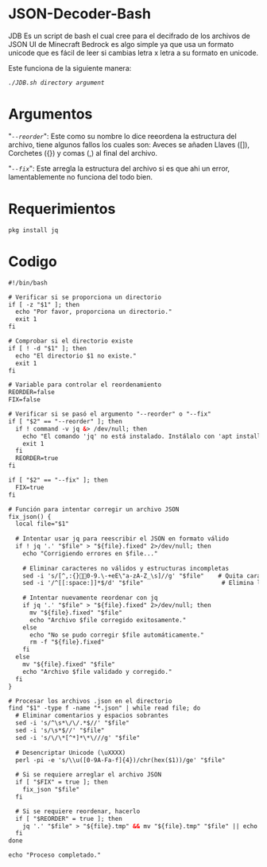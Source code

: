 # JSON-Decoder-Bash
JDB Es un script de bash el cual cree para el decifrado de los archivos de JSON UI de Minecraft Bedrock es algo simple ya que usa un formato unicode que es fácil de leer si cambias letra x letra a su formato en unicode.

Este funciona de la siguiente manera:


_`./JDB.sh directory argument`_


# Argumentos
"_`--reorder`_": Este como su nombre lo dice reeordena la estructura del archivo, tiene algunos fallos los cuales son: Aveces se añaden Llaves ([]), Corchetes ({}) y comas (,) al final del archivo.


"_`--fix`_": Este arregla la estructura del archivo si es que ahi un error, lamentablemente no funciona del todo bien.
# Requerimientos
```shell
pkg install jq
```
# Codigo
```html
#!/bin/bash

# Verificar si se proporciona un directorio
if [ -z "$1" ]; then
  echo "Por favor, proporciona un directorio."
  exit 1
fi

# Comprobar si el directorio existe
if [ ! -d "$1" ]; then
  echo "El directorio $1 no existe."
  exit 1
fi

# Variable para controlar el reordenamiento
REORDER=false
FIX=false

# Verificar si se pasó el argumento "--reorder" o "--fix"
if [ "$2" == "--reorder" ]; then
  if ! command -v jq &> /dev/null; then
    echo "El comando 'jq' no está instalado. Instálalo con 'apt install jq'."
    exit 1
  fi
  REORDER=true
fi

if [ "$2" == "--fix" ]; then
  FIX=true
fi

# Función para intentar corregir un archivo JSON
fix_json() {
  local file="$1"
  
  # Intentar usar jq para reescribir el JSON en formato válido
  if ! jq '.' "$file" > "${file}.fixed" 2>/dev/null; then
    echo "Corrigiendo errores en $file..."
    
    # Eliminar caracteres no válidos y estructuras incompletas
    sed -i 's/[^,:{}0-9.\-+eE\"a-zA-Z_\s]//g' "$file"    # Quita caracteres no válidos
    sed -i '/^[[:space:]]*$/d' "$file"                      # Elimina líneas vacías
    
    # Intentar nuevamente reordenar con jq
    if jq '.' "$file" > "${file}.fixed" 2>/dev/null; then
      mv "${file}.fixed" "$file"
      echo "Archivo $file corregido exitosamente."
    else
      echo "No se pudo corregir $file automáticamente."
      rm -f "${file}.fixed"
    fi
  else
    mv "${file}.fixed" "$file"
    echo "Archivo $file validado y corregido."
  fi
}

# Procesar los archivos .json en el directorio
find "$1" -type f -name "*.json" | while read file; do
  # Eliminar comentarios y espacios sobrantes
  sed -i 's/^\s*\/\/.*$//' "$file"
  sed -i 's/\s*$//' "$file"
  sed -i 's/\/\*[^*]*\*\///g' "$file"
  
  # Desencriptar Unicode (\uXXXX)
  perl -pi -e 's/\\u([0-9A-Fa-f]{4})/chr(hex($1))/ge' "$file"
  
  # Si se requiere arreglar el archivo JSON
  if [ "$FIX" = true ]; then
    fix_json "$file"
  fi

  # Si se requiere reordenar, hacerlo
  if [ "$REORDER" = true ]; then
    jq '.' "$file" > "${file}.tmp" && mv "${file}.tmp" "$file" || echo "Error al reordenar $file"
  fi
done

echo "Proceso completado."

```
